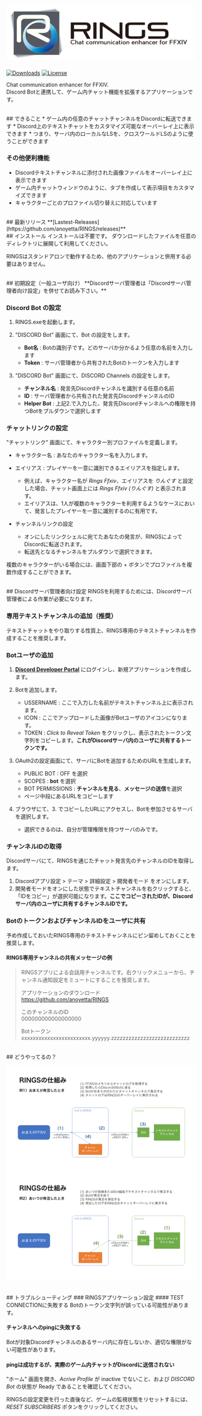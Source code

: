 # <a href="https://github.com/anoyetta/RINGS"><img src="https://github.com/anoyetta/RINGS/blob/master/images/RINGS.Banner.png?raw=true" alt="RINGS Banner" title="RINGS" width="500" /></a>
[![Downloads](https://img.shields.io/github/downloads/anoyetta/RINGS/total.svg)](https://github.com/anoyetta/RINGS/releases)
[![License](https://img.shields.io/github/license/anoyetta/RINGS.svg)](https://github.com/anoyetta/RINGS)  

Chat communication enhancer for FFXIV.  
Discord Botと連携して、ゲーム内チャット機能を拡張するアプリケーションです。

<br />
## できること
* ゲーム内の任意のチャットチャンネルをDiscordに転送できます
* Discord上のテキストチャットをカスタマイズ可能なオーバーレイ上に表示できます
* つまり、サーバ内のローカルなLSを、クロスワールドLSのように使うことができます

### その他便利機能
* Discordテキストチャンネルに添付された画像ファイルをオーバーレイ上に表示できます
* ゲーム内チャットウィンドウのように、タブを作成して表示項目をカスタマイズできます
* キャラクターごとのプロファイル切り替えに対応しています

<br />
## 最新リリース
**[Lastest-Releases](https://github.com/anoyetta/RINGS/releases)**

<br />
## インストール
インストールは不要です。
ダウンロードしたファイルを任意のディレクトリに展開して利用してください。

RINGSはスタンドアロンで動作するため、他のアプリケーションと併用する必要はありません。

<br />
## 初期設定（一般ユーザ向け）
**Discordサーバ管理者は「Discordサーバ管理者向け設定」を併せてお読み下さい。**

### Discord Bot の設定
1. RINGS.exeを起動します。

2. "DISCORD Bot" 画面にて、Bot の設定をします。
    * **Bot名** : Botの識別子です。どのサーバか分かるよう任意の名前を入力します
    * **Token** : サーバ管理者から共有されたBotのトークンを入力します

3. "DISCORD Bot" 画面にて、DISCORD Channels の設定をします。
    * **チャンネル名** : 発言先Discordチャンネルを識別する任意の名前
    * **ID** : サーバ管理者から共有された発言先DiscordチャンネルのID
    * **Helper Bot** : 上記2.で入力した、発言先Discordチャンネルへの権限を持つBotをプルダウンで選択します

### チャットリンクの設定
"チャットリンク" 画面にて、キャラクター別プロファイルを定義します。

* キャラクター名 : あなたのキャラクター名を入力します。
* エイリアス : プレイヤーを一意に識別できるエイリアスを指定します。
    * 例えば、キャラクター名が *Rings Ffxiv*、エイリアスを *りんぐす* と設定した場合、チャット画面上には *Rings Ffxiv (りんぐす)* と表示されます。
    * エイリアスは、1人が複数のキャラクターを利用するようなケースにおいて、発言したプレイヤーを一意に識別するのに有用です。

* チャンネルリンクの設定
    * オンにしたリンクシェルに宛てたあなたの発言が、RINGSによってDiscordに転送されます。
    * 転送先となるチャンネルをプルダウンで選択できます。

複数のキャラクターがいる場合には、画面下部の + ボタンでプロファイルを複数作成することができます。

<br />
## Discordサーバ管理者向け設定
RINGSを利用するためには、Discordサーバ管理者による作業が必要になります。

### 専用テキストチャンネルの追加（推奨）
テキストチャットをやり取りする性質上、RINGS専用のテキストチャンネルを作成することを推奨します。

### Botユーザの追加
1. **[Discord Developer
Portal](https://discordapp.com/developers/applications/)** にログインし、新規アプリケーションを作成します。

2. Botを追加します。
    * USSERNAME : ここで入力した名前がテキストチャンネル上に表示されます。
    * ICON : ここでアップロードした画像がBotユーザのアイコンになります。
    * TOKEN : *Click to Reveal Token* をクリックし、表示されたトークン文字列をコピーします。**これがDiscordサーバ内のユーザに共有するトークンです。**

3. OAuth2の設定画面にて、サーバにBotを追加するためのURLを生成します。
    * PUBLIC BOT : OFF を選択
    * SCOPES : **bot** を選択
    * BOT PERMISSIONS : **チャンネルを見る**、**メッセージの送信**を選択
    * ページ中段にあるURLをコピーします

4. ブラウザにて、3. でコピーしたURLにアクセスし、Botを参加させるサーバを選択します。
    * 選択できるのは、自分が管理権限を持つサーバのみです。

### チャンネルIDの取得
Discordサーバにて、RINGSを通じたチャット発言先のチャンネルのIDを取得します。

1. Discordアプリ設定 > テーマ > 詳細設定 > 開発者モード をオンにします。
2. 開発者モードをオンにした状態でテキストチャンネルを右クリックすると、「IDをコピー」が選択可能になります。**ここでコピーされたIDが、Discordサーバ内のユーザに共有するチャンネルIDです。**

### BotのトークンおよびチャンネルIDをユーザに共有
予め作成しておいたRINGS専用のテキストチャンネルにピン留めしておくことを推奨します。

#### RINGS専用チャンネルの共有メッセージの例
> RINGSアプリによる会話用チャンネルです。右クリックメニューから、チャンネル通知設定をミュートにすることを推奨します。  
>  
> アプリケーションのダウンロード  
> https://github.com/anoyetta/RINGS  
>  
> このチャンネルのID  
> 000000000000000000  
>  
> Botトークン  
> xxxxxxxxxxxxxxxxxxxxxxxx.yyyyyy.zzzzzzzzzzzzzzzzzzzzzzzzzzz  

<br />
## どうやってるの？

![RINGS_Overview1](https://github.com/anoyetta/RINGS/blob/master/images/RINGS_Overview1.png?raw=true)  
![RINGS_Overview2](https://github.com/anoyetta/RINGS/blob/master/images/RINGS_Overview2.png?raw=true)  

<br />
## トラブルシューティング
### RINGSアプリケーション設定
#### TEST CONNECTIONに失敗する
Botのトークン文字列が誤っている可能性があります。

#### チャンネルへのpingに失敗する
Botが対象Discordチャンネルのあるサーバ内に存在しないか、適切な権限がない可能性があります。

#### pingは成功するが、実際のゲーム内チャットがDiscordに送信されない
"ホーム" 画面を開き、*Acrive Profile* が inactive でないこと、および *DISCORD Bot* の状態が Ready であることを確認してください。

RINGSの設定変更を行った直後など、ゲームの監視状態をリセットするには、*RESET SUBSCRIBERS* ボタンをクリックしてください。
